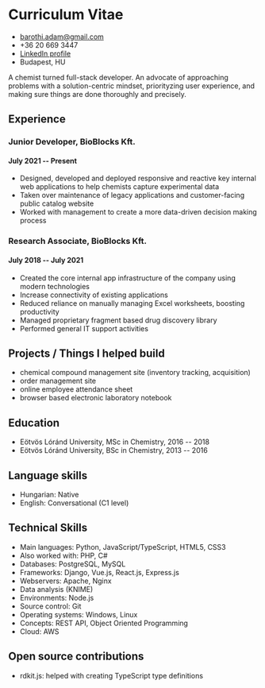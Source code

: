 # Curriculum Vitae

- <barothi.adam@gmail.com>
- +36 20 669 3447
- [LinkedIn profile](https://linkedin/in/barothiadam)
- Budapest, HU

A chemist turned full-stack developer.
An advocate of approaching problems with a solution-centric mindset,
priorityzing user experience,
and making sure things are done thoroughly and precisely.

## Experience

### Junior Developer, BioBlocks Kft.
#### July 2021 -- Present

- Designed, developed and deployed responsive and reactive key internal web applications to help chemists capture experimental data
- Taken over maintenance of legacy applications and customer-facing public catalog website
- Worked with management to create a more data-driven decision making process

### Research Associate, BioBlocks Kft.
#### July 2018 -- July 2021

- Created the core internal app infrastructure of the company using modern technologies
- Increase connectivity of existing applications
- Reduced reliance on manually managing Excel worksheets, boosting productivity
- Managed proprietary fragment based drug discovery library
- Performed general IT support activities

## Projects / Things I helped build

- chemical compound management site (inventory tracking, acquisition)
- order management site
- online employee attendance sheet
- browser based electronic laboratory notebook

## Education

- Eötvös Lóránd University, MSc in Chemistry, 2016 -- 2018
- Eötvös Lóránd University, BSc in Chemistry, 2013 -- 2016

## Language skills

- Hungarian: Native
- English: Conversational (C1 level)

## Technical Skills

- Main languages: Python, JavaScript/TypeScript, HTML5, CSS3
- Also worked with: PHP, C#
- Databases: PostgreSQL, MySQL
- Frameworks: Django, Vue.js, React.js, Express.js
- Webservers: Apache, Nginx
- Data analysis (KNIME)
- Environments: Node.js
- Source control: Git
- Operating systems: Windows, Linux
- Concepts: REST API, Object Oriented Programming
- Cloud: AWS

## Open source contributions

- rdkit.js: helped with creating TypeScript type definitions